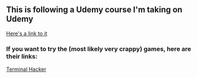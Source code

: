 ## This is following a Udemy course I'm taking on Udemy

[Here's a link to it](https://www.udemy.com/unitycourse2/)

### If you want to try the (most likely very crappy) games, here are their links:
[Terminal Hacker](https://szboatwright.github.io/udemy-unity-course/2-terminal-hacker/Build/terminalhacker.html)
